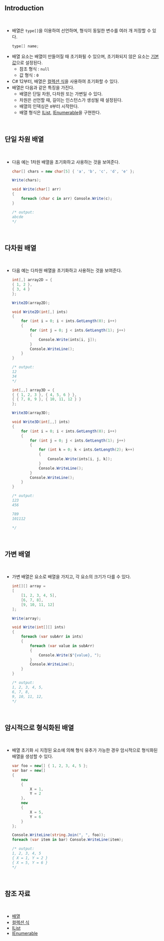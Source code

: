 ## Introduction

<br>

- 배열은 `type[]`을 이용하여 선언하며, 형식이 동일한 변수를 여러 개 저장할 수 있다.
    ```cs
    type[] name;
    ```
- 배열 요소는 배열이 만들어질 때 초기화될 수 있으며, 초기화되지 않은 요소는 [기본값](https://peponi-paradise.tistory.com/entry/C-Language-default-expression)으로 설정된다.
    - 참조 형식 : `null`
    - 값 형식 : `0`
- C# 12부터, 배열은 [컬렉션 식](https://peponi-paradise.tistory.com/entry/C-Language-Collection-expression)을 사용하여 초기화할 수 있다.
- 배열은 다음과 같은 특징을 가진다.
    - 배열은 단일 차원, 다차원 또는 가변일 수 있다.
    - 차원은 선언할 때, 길이는 인스턴스가 생성될 때 설정된다.
    - 배열의 인덱싱은 `0`부터 시작한다.
    - 배열 형식은 [IList](https://learn.microsoft.com/ko-kr/dotnet/api/system.collections.ilist?view=net-8.0), [IEnumerable](https://learn.microsoft.com/ko-kr/dotnet/api/system.collections.ienumerable?view=net-8.0)을 구현한다.

<br>

## 단일 차원 배열

<br>

- 다음 예는 1차원 배열을 초기화하고 사용하는 것을 보여준다.
    ```cs
    char[] chars = new char[5] { 'a', 'b', 'c', 'd', 'e' };

    Write(chars);

    void Write(char[] arr)
    {
        foreach (char c in arr) Console.Write(c);
    }

    /* output:
    abcde
    */
    ```

<br>

## 다차원 배열

<br>

- 다음 예는 다차원 배열을 초기화하고 사용하는 것을 보여준다.
    ```cs
    int[,] array2D = {
    { 1, 2 },
    { 3, 4 }
    };

    Write2D(array2D);

    void Write2D(int[,] ints)
    {
        for (int i = 0; i < ints.GetLength(0); i++)
        {
            for (int j = 0; j < ints.GetLength(1); j++)
            {
                Console.Write(ints[i, j]);
            }
            Console.WriteLine();
        }
    }

    /* output:
    12
    34
    */
    ```
    ```cs
    int[,,] array3D = {
    { { 1, 2, 3 }, { 4, 5, 6 } },
    { { 7, 8, 9 }, { 10, 11, 12 } }
    };

    Write3D(array3D);

    void Write3D(int[,,] ints)
    {
        for (int i = 0; i < ints.GetLength(0); i++)
        {
            for (int j = 0; j < ints.GetLength(1); j++)
            {
                for (int k = 0; k < ints.GetLength(2); k++)
                {
                    Console.Write(ints[i, j, k]);
                }
                Console.WriteLine();
            }
            Console.WriteLine();
        }
    }

    /* output:
    123
    456

    789
    101112

    */
    ```

<br>

## 가변 배열

<br>

- 가변 배열은 요소로 배열을 가지고, 각 요소의 크기가 다를 수 있다.
    ```cs
    int[][] array =
    [
        [1, 2, 3, 4, 5],
        [6, 7, 8],
        [9, 10, 11, 12]
    ];

    Write(array);

    void Write(int[][] ints)
    {
        foreach (var subArr in ints)
        {
            foreach (var value in subArr)
            {
                Console.Write($"{value}, ");
            }
            Console.WriteLine();
        }
    }

    /* output:
    1, 2, 3, 4, 5,
    6, 7, 8,
    9, 10, 11, 12,
    */
    ```

<br>

## 암시적으로 형식화된 배열

<br>

- 배열 초기화 시 지정된 요소에 의해 형식 유추가 가능한 경우 암시적으로 형식화된 배열을 생성할 수 있다.
    ```cs
    var foo = new[] { 1, 2, 3, 4, 5 };
    var bar = new[]
    {
        new
        {
            X = 1,
            Y = 2
        },
        new
        {
            X = 5,
            Y = 6
        }
    };

    Console.WriteLine(string.Join(", ", foo));
    foreach (var item in bar) Console.WriteLine(item);

    /* output:
    1, 2, 3, 4, 5
    { X = 1, Y = 2 }
    { X = 5, Y = 6 }
    */
    ```

<br>

## 참조 자료

<br>

- [배열](https://learn.microsoft.com/ko-kr/dotnet/csharp/language-reference/builtin-types/arrays)
- [컬렉션 식](https://peponi-paradise.tistory.com/entry/C-Language-Collection-expression)
- [IList](https://learn.microsoft.com/ko-kr/dotnet/api/system.collections.ilist?view=net-8.0)
- [IEnumerable](https://learn.microsoft.com/ko-kr/dotnet/api/system.collections.ienumerable?view=net-8.0)